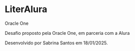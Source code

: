 # LiterAlura
Oracle One

Desafio proposto pela Oracle One, em parceria com a Alura

Desenvolvido por Sabrina Santos em 18/01/2025.

